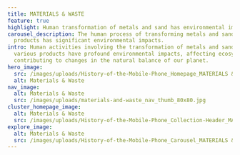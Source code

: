 ```yaml
---
title: MATERIALS & WASTE
feature: true
highlight: Human transformation of metals and sand has environmental impacts.
carousel_description: The human process of transforming metals and sand into
  products has significant environmental impacts.
intro: Human activities involving the transformation of metals and sand into
  various products have profound environmental impacts, affecting ecosystems and
  contributing to changes in the natural balance of our planet.
hero_image:
  src: /images/uploads/History-of-the-Mobile-Phone_Homepage_MATERIALS & WASTE.jpg
  alt: Materials & Waste
nav_image:
  alt: Materials & Waste
  src: /images/uploads/materials-and-waste_nav_thumb_80x80.jpg
cluster_homepage_image:
  alt: Materials & Waste
  src: /images/uploads/History-of-the-Mobile-Phone_Collection-Header_MATERIALS-&-WASTE.png
explore_image:
  alt: Materials & Waste
  src: /images/uploads/History-of-the-Mobile-Phone_Carousel_MATERIALS & WASTE.jpg
---
```


